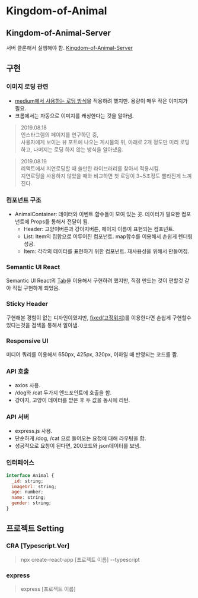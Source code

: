 # Kingdom-of-Animal

## Kingdom-of-Animal-Server
서버 클론해서 실행해야 함.
[Kingdom-of-Animal-Server](https://github.com/jodnddus/Kingdom-of-Animal-Server)

## 구현
### 이미지 로딩 관련
* [medium에서 사용하는 로딩 방식](https://mygumi.tistory.com/296)을 적용하려 했지만. 용량이 매우 작은 이미지가 필요.<br>
* 크롬에서는 자동으로 이미지를 캐싱한다는 것을 알아냄.

> 2019.08.18<br>
인스타그램의 페이지를 연구하던 중,<br>
사용자에게 보이는 뷰 포트에 나오는 게시물의 위, 아래로 2개 정도만 미리 로딩하고, 나머지는 로딩 하지 않는 방식을 알아냈음.

> 2019.08.19<br>
리액트에서 지연로딩할 때 쓸만한 라이브러리를 찾아서 적용시킴.<br>
지연로딩을 사용하지 않았을 때와 비교하면 첫 로딩이 3~5초정도 빨라진게 느껴진다.

### 컴포넌트 구조
* AnimalContainer: 데이터와 이벤트 함수들이 모여 있는 곳. 데이터가 필요한 컴포넌트에 Props를 통해서 전달이 됨.
  * Header: 고양이버튼과 강아지버튼, 페이지 이름이 표현되는 컴포넌트.
  * List: Item의 집합으로 이루어진 컴포넌트. map함수를 이용해서 손쉽게 렌더링 성공.
  * Item: 각각의 데이터를 표현하기 위한 컴포넌트. 재사용성을 위해서 만들어짐.

### Semantic UI React
Semantic UI React의 [Tab](https://react.semantic-ui.com/modules/tab/)을 이용해서 구현하려 했지만, 직접 만드는 것이 편할것 같아 직접 구현하게 되었음.

### Sticky Header
구현해본 경험이 없는 디자인이였지만, [fixed(고정위치)](https://poiemaweb.com/css3-position)를 이용한다면 손쉽게 구현할수 있다는것을 검색을 통해서 알아냄.

### Responsive UI
미디어 쿼리를 이용해서 650px, 425px, 320px, 이하일 때 반영되는 코드를 짬.

### API 호출
* axios 사용.
* /dog와 /cat 두가지 엔드포인트에 호출을 함.
* 강아지, 고양이 데이터를 받은 후 두 값을 동시에 리턴.

### API 서버
* express.js 사용.
* 단순하게 /dog, /cat 으로 들어오는 요청에 대해 라우팅을 함.
* 성공적으로 요청이 된다면, 200코드와 json데이터를 보냄.

### 인터페이스
~~~ javascript
interface Animal {
  _id: string;
  imageUrl: string;
  age: number;
  name: string;
  gender: string;
}
~~~

## 프로젝트 Setting
### CRA [Typescript.Ver]
> npx create-react-app [프로젝트 이름] --typescript
### express
> express [프로젝트 이름]
